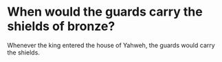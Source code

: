 # When would the guards carry the shields of bronze?

Whenever the king entered the house of Yahweh, the guards would carry the shields.
